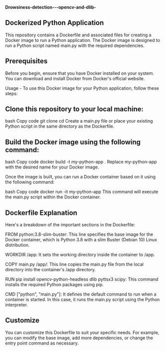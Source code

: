**Drowsiness-detection---opencv-and-dlib-**

**Dockerized Python Application**
--------------------------------
This repository contains a Dockerfile and associated files for creating a Docker image to run a Python application. The Docker image is designed to run a Python script named main.py with the required dependencies.

**Prerequisites**
-----------------
Before you begin, ensure that you have Docker installed on your system. You can download and install Docker from Docker's official website.

Usage - To use this Docker image for your Python application, follow these steps:

**Clone this repository to your local machine:**
-----------------------------------------------
bash
Copy code
git clone <repository-url>
cd <repository-directory>
Create a main.py file or place your existing Python script in the same directory as the Dockerfile.

**Build the Docker image using the following command:**
-------------------------------------------------------
bash
Copy code
docker build -t my-python-app .
Replace my-python-app with the desired name for your Docker image.

Once the image is built, you can run a Docker container based on it using the following command:

bash
Copy code
docker run -it my-python-app
This command will execute the main.py script within the Docker container.

**Dockerfile Explanation**
--------------------------
Here's a breakdown of the important sections in the Dockerfile:

FROM python:3.8-slim-buster: This line specifies the base image for the Docker container, which is Python 3.8 with a slim Buster (Debian 10) Linux distribution.

WORKDIR /app: It sets the working directory inside the container to /app.

COPY main.py /app/: This line copies the main.py file from the local directory into the container's /app directory.

RUN pip install opencv-python-headless dlib pyttsx3 scipy: This command installs the required Python packages using pip.

CMD ["python", "main.py"]: It defines the default command to run when a container is started. In this case, it runs the main.py script using the Python interpreter.

**Customize**
-------------
You can customize this Dockerfile to suit your specific needs. For example, you can modify the base image, add more dependencies, or change the entry point command as necessary.
